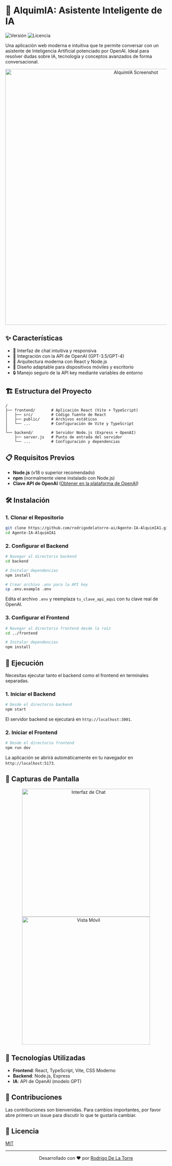 # 🤖 AlquimIA: Asistente Inteligente de IA

![Versión](https://img.shields.io/badge/versión-1.0.0-blue)
![Licencia](https://img.shields.io/badge/licencia-MIT-green)

Una aplicación web moderna e intuitiva que te permite conversar con un asistente de Inteligencia Artificial potenciado por OpenAI. Ideal para resolver dudas sobre IA, tecnología y conceptos avanzados de forma conversacional.

<div align="center">
  <img src="https://via.placeholder.com/800x400?text=AlquimIA+Screenshot" alt="AlquimIA Screenshot" width="800"/>
</div>

## ✨ Características

- 💬 Interfaz de chat intuitiva y responsiva
- 🧠 Integración con la API de OpenAI (GPT-3.5/GPT-4)
- 🚀 Arquitectura moderna con React y Node.js
- 📱 Diseño adaptable para dispositivos móviles y escritorio
- 🔒 Manejo seguro de la API key mediante variables de entorno

## 🏗️ Estructura del Proyecto

```
/
├── frontend/       # Aplicación React (Vite + TypeScript)
│   ├── src/        # Código fuente de React
│   ├── public/     # Archivos estáticos
│   └── ...         # Configuración de Vite y TypeScript
│
└── backend/        # Servidor Node.js (Express + OpenAI)
    ├── server.js   # Punto de entrada del servidor
    └── ...         # Configuración y dependencias
```

## 📋 Requisitos Previos

- **Node.js** (v18 o superior recomendado)
- **npm** (normalmente viene instalado con Node.js)
- **Clave API de OpenAI** ([Obtener en la plataforma de OpenAI](https://platform.openai.com/api-keys))

## 🛠️ Instalación

### 1. Clonar el Repositorio

```bash
git clone https://github.com/rodrigodelatorre-ai/Agente-IA-AlquimIA1.git
cd Agente-IA-AlquimIA1
```

### 2. Configurar el Backend

```bash
# Navegar al directorio backend
cd backend

# Instalar dependencias
npm install

# Crear archivo .env para la API key
cp .env.example .env
```

Edita el archivo `.env` y reemplaza `tu_clave_api_aqui` con tu clave real de OpenAI.

### 3. Configurar el Frontend

```bash
# Navegar al directorio frontend desde la raíz
cd ../frontend

# Instalar dependencias
npm install
```

## 🚀 Ejecución

Necesitas ejecutar tanto el backend como el frontend en terminales separadas.

### 1. Iniciar el Backend

```bash
# Desde el directorio backend
npm start
```

El servidor backend se ejecutará en `http://localhost:3001`.

### 2. Iniciar el Frontend

```bash
# Desde el directorio frontend
npm run dev
```

La aplicación se abrirá automáticamente en tu navegador en `http://localhost:5173`.

## 📸 Capturas de Pantalla

<div align="center">
  <img src="https://via.placeholder.com/400x250?text=Chat+Interface" alt="Interfaz de Chat" width="400"/>
  <img src="https://via.placeholder.com/400x250?text=Mobile+View" alt="Vista Móvil" width="400"/>
</div>

## 🔧 Tecnologías Utilizadas

- **Frontend**: React, TypeScript, Vite, CSS Moderno
- **Backend**: Node.js, Express
- **IA**: API de OpenAI (modelo GPT)

## 🤝 Contribuciones

Las contribuciones son bienvenidas. Para cambios importantes, por favor abre primero un issue para discutir lo que te gustaría cambiar.

## 📜 Licencia

[MIT](https://choosealicense.com/licenses/mit/)

---

<div align="center">
  <p>Desarrollado con ❤️ por <a href="https://github.com/rodrigodelatorre-ai">Rodrigo De La Torre</a></p>
</div>